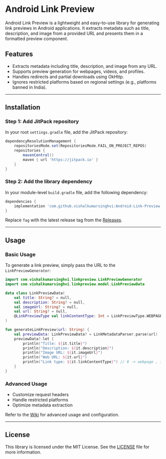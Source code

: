 # Android Link Preview

Android Link Preview is a lightweight and easy-to-use library for generating link previews in Android applications. It extracts metadata such as title, description, and image from a provided URL and presents them in a formatted preview component.

## Features

* Extracts metadata including title, description, and image from any URL.
* Supports preview generation for webpages, videos, and profiles.
* Handles redirects and partial downloads using OkHttp.
* Ignores restricted platforms based on regional settings (e.g., platforms banned in India).

---

## Installation

### Step 1: Add JitPack repository

In your root `settings.gradle` file, add the JitPack repository:

```gradle
dependencyResolutionManagement {
    repositoriesMode.set(RepositoriesMode.FAIL_ON_PROJECT_REPOS)
    repositories {
        mavenCentral()
        maven { url 'https://jitpack.io' }
    }
}
```

### Step 2: Add the library dependency

In your module-level `build.gradle` file, add the following dependency:

```gradle
dependencies {
    implementation 'com.github.vishalkumarsinghvi:Android-Link-Preview:1.1'
}
```

Replace `Tag` with the latest release tag from the [Releases](https://github.com/vishalkumarsinghvi/Android-Link-Preview/releases).

---

## Usage

### Basic Usage

To generate a link preview, simply pass the URL to the `LinkPreviewGenerator`:

```kotlin
import com.vishalkumarsinghvi.linkpreview.LinkPreviewGenerator
import com.vishalkumarsinghvi.linkpreview.model.LinkPreviewData

data class LinkPreviewData(
    val title: String? = null,
    val description: String? = null,
    val imageUrl: String? = null,
    val url: String? = null,
    @LinkPreviewType val linkContentType: Int = LinkPreviewType.WEBPAGE,
)

fun generateLinkPreview(url: String) {
    val previewData: LinkPreviewData? = LinkMetadataParser.parse(url)
    previewData?.let {
        println("Title: ${it.title}")
        println("Description: ${it.description}")
        println("Image URL: ${it.imageUrl}")
        println("Web URL: ${it.url}")
        println("Link type: ${it.linkContentType}") // 0 -> webpage , 1-> profile (FB,insta) , 2-> Video
    }
}
```

### Advanced Usage

* Customize request headers
* Handle restricted platforms
* Optimize metadata extraction

Refer to the [Wiki](https://github.com/vishalkumarsinghvi/Android-Link-Preview/wiki) for advanced usage and configuration.

---

## License

This library is licensed under the MIT License. See the [LICENSE](LICENSE) file for more information.

